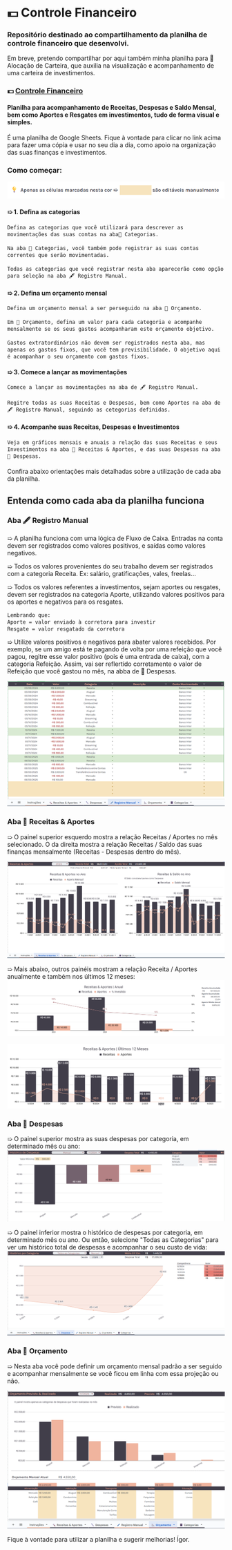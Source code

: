# 💵 Controle Financeiro
### Repositório destinado ao compartilhamento da planilha de controle financeiro que desenvolvi.
Em breve, pretendo compartilhar por aqui também minha planilha para 🏰 Alocação de Carteira, que auxilia na visualização e acompanhamento de uma carteira de investimentos.

### 💵 [Controle Financeiro](https://docs.google.com/spreadsheets/d/1TmSb_tLtEbiT6hjnSSyqmya5RT-hz97dbnttdzspeLw/copy?usp=drive_link)

#### Planilha para acompanhamento de Receitas, Despesas e Saldo Mensal, bem como Aportes e Resgates em investimentos, tudo de forma visual e simples.

É uma planilha de Google Sheets. Fique à vontade para clicar no link acima para fazer uma cópia e usar no seu dia a dia, como apoio na organização das suas finanças e investimentos.	

####

### Como começar: 														
![Imagem não carregada](images/instrucao_01.png)

#### ➯ 1. Defina as categorias 
    Defina as categorias que você utilizará para descrever as movimentações das suas contas na aba📓 Categorias.

    Na aba 📓 Categorias, você também pode registrar as suas contas correntes que serão movimentadas.

    Todas as categorias que você registrar nesta aba aparecerão como opção para seleção na aba 🖋️ Registro Manual.
#### ➯ 2. Defina um orçamento mensal 
    Defina um orçamento mensal a ser perseguido na aba 📐 Orçamento.

    Em 📐 Orçamento, defina um valor para cada categoria e acompanhe mensalmente se os seus gastos acompanharam este orçamento objetivo.

    Gastos extratordinários não devem ser registrados nesta aba, mas apenas os gastos fixos, que você tem previsibilidade. O objetivo aqui é acompanhar o seu orçamento com gastos fixos.
#### ➯ 3. Comece a lançar as movimentações
    Comece a lançar as movimentações na aba de 🖋️ Registro Manual.

    Regitre todas as suas Receitas e Despesas, bem como Aportes na aba de 🖋️ Registro Manual, seguindo as cetegorias definidas.	

#### ➯ 4. Acompanhe suas Receitas, Despesas e Investimentos
    Veja em gráficos mensais e anuais a relação das suas Receitas e seus Investimentos na aba 🔨 Receitas & Aportes, e das suas Despesas na aba 🔪 Despesas.
  				
####
Confira abaixo orientações mais detalhadas sobre a utilização de cada aba da planilha.

## Entenda como cada aba da planilha funciona
### Aba 🖋️ Registro Manual						
➯ A planilha funciona com uma lógica de Fluxo de Caixa. Entradas na conta devem ser registrados como valores positivos, e saídas como valores negativos.

➯ Todos os valores provenientes do seu trabalho devem ser registrados com a categoria Receita. Ex: salário, gratificações, vales, freelas...

➯ Todos os valores referentes a investimentos, sejam aportes ou resgates, devem ser registrados na categoria Aporte, utilizando valores positivos para os aportes e negativos para os resgates.

    Lembrando que:
    Aporte = valor enviado à corretora para investir
    Resgate = valor resgatado da corretora

➯ Utilize valores positivos e negativos para abater valores recebidos. Por exemplo, se um amigo está te pagando de volta por uma refeição que você pagou, regitre esse valor positivo (pois é uma entrada de caixa), com a categoria Refeição. Assim, vai ser reflertido corretamente o valor de Refeição que você gastou no mês, na abba de 🔪 Despesas.

![Imagem não carregada](images/registro_manual.png)

### Aba 🔨 Receitas & Aportes						
➯ O painel superior esquerdo mostra a relação Receitas / Aportes no mês selecionado. O da direita mostra a relação Receitas / Saldo das suas finanças mensalmente (Receitas - Despesas dentro do mês).	

![Imagem não carregada](images/receitas_e_aportes.png)

➯ Mais abaixo, outros painéis mostram a relação Receita / Aportes anualmente e também nos últimos 12 meses:
![Imagem não carregada](images/receitas_e_aportes_anual.png)

![Imagem não carregada](images/receitas_e_aportes_12_meses.png)

### Aba 🔪 Despesas						
➯ O painel superior mostra as suas despesas por categoria, em determinado mês ou ano:
![Imagem não carregada](images/historico_de_despesas.png)

➯ O painel inferior mostra o histórico de despesas por categoria, em determinado mês ou ano. Ou então, selecione "Todas as Categorias" para ver um histórico total de despesas e acompanhar o seu custo de vida:
![Imagem não carregada](images/despesas_por_categoria.png)
						
### Aba 📐 Orçamento						
➯ Nesta aba você pode definir um orçamento mensal padrão a ser seguido e acompanhar mensalmente se você ficou em linha com essa projeção ou não.

![Imagem não carregada](images/orcamento.png)
						
Fique à vontade para utilizar a planilha e sugerir melhorias!
Ígor.						
						
															
														
														
														
														
														